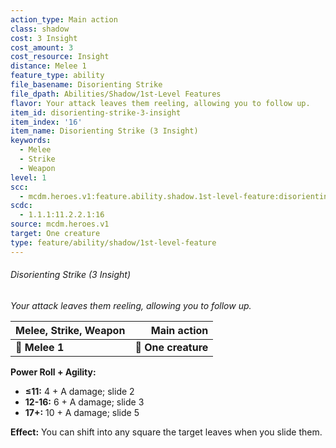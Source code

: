 ```yaml
---
action_type: Main action
class: shadow
cost: 3 Insight
cost_amount: 3
cost_resource: Insight
distance: Melee 1
feature_type: ability
file_basename: Disorienting Strike
file_dpath: Abilities/Shadow/1st-Level Features
flavor: Your attack leaves them reeling, allowing you to follow up.
item_id: disorienting-strike-3-insight
item_index: '16'
item_name: Disorienting Strike (3 Insight)
keywords:
  - Melee
  - Strike
  - Weapon
level: 1
scc:
  - mcdm.heroes.v1:feature.ability.shadow.1st-level-feature:disorienting-strike-3-insight
scdc:
  - 1.1.1:11.2.2.1:16
source: mcdm.heroes.v1
target: One creature
type: feature/ability/shadow/1st-level-feature
---
```


###### Disorienting Strike (3 Insight)

*Your attack leaves them reeling, allowing you to follow up.*

| **Melee, Strike, Weapon** |     **Main action** |
| ------------------------- | ------------------: |
| **📏 Melee 1**            | **🎯 One creature** |

**Power Roll + Agility:**

- **≤11:** 4 + A damage; slide 2
- **12-16:** 6 + A damage; slide 3
- **17+:** 10 + A damage; slide 5

**Effect:** You can shift into any square the target leaves when you slide them.
